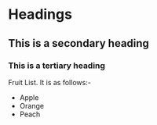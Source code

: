 # Headings

## This is a secondary heading

### This is a tertiary heading 

Fruit List. It is as follows:-
* Apple
* Orange
* Peach

